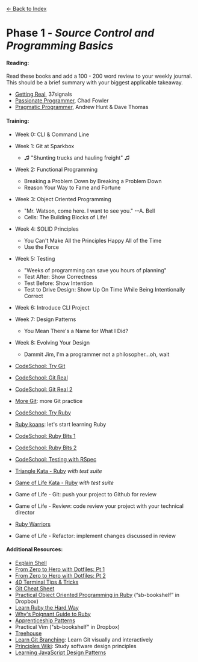 [← Back to Index](../index.md)

# Phase 1 - *Source Control and Programming Basics*

#### **Reading:**
Read these books and add a 100 - 200 word review to your weekly journal. This should be a brief summary with your biggest applicable takeaway.

* [Getting Real][], 37signals
* [Passionate Programmer][], Chad Fowler
* [Pragmatic Programmer][],  Andrew Hunt & Dave Thomas

#### **Training:**
* Week 0: CLI & Command Line
* Week 1: Git at Sparkbox
  * ♫ "Shunting trucks and hauling freight" ♫
* Week 2: Functional Programming
  * Breaking a Problem Down by Breaking a Problem Down
  * Reason Your Way to Fame and Fortune
* Week 3: Object Oriented Programming
  * "Mr. Watson, come here. I want to see you." --A. Bell
  * Cells: The Building Blocks of Life!
* Week 4: SOLID Principles
  * You Can't Make All the Principles Happy All of the Time
  * Use the Force
* Week 5: Testing
  * "Weeks of programming can save you hours of planning"
  * Test After: Show Correctness
  * Test Before: Show Intention
  * Test to Drive Design: Show Up On Time While Being Intentionally Correct
* Week 6: Introduce CLI Project
* Week 7: Design Patterns
  * You Mean There's a Name for What I Did?
* Week 8: Evolving Your Design
  * Dammit Jim, I'm a programmer not a philosopher...oh, wait

* [CodeSchool: Try Git][]
* [CodeSchool: Git Real][]
* [CodeSchool: Git Real 2][]
* [More Git][]: more Git practice
* [CodeSchool: Try Ruby][]
* [Ruby koans][]: let's start learning Ruby
* [CodeSchool: Ruby Bits 1][]
* [CodeSchool: Ruby Bits 2][]
* [CodeSchool: Testing with RSpec][]
* [Triangle Kata - Ruby][] *with test suite*
* [Game of Life Kata - Ruby][] *with test suite*
* Game of Life - Git: push your project to Github for review
* Game of Life - Review: code review your project with your technical director
* [Ruby Warriors][]
* Game of Life - Refactor: implement changes discussed in review

#### **Additional Resources:**

* [Explain Shell][]
* [From Zero to Hero with Dotfiles: Pt 1][]
* [From Zero to Hero with Dotfiles: Pt 2][]
* [40 Terminal Tips & Tricks][]
* [Git Cheat Sheet][]
* [Practical Object Oriented Programming in Ruby][] (“sb-bookshelf” in Dropbox)
* [Learn Ruby the Hard Way][]
* [Why's Poignant Guide to Ruby][]
* [Apprenticeship Patterns][]
* Practical Vim ("sb-bookshelf" in Dropbox)
* [Treehouse][]
* [Learn Git Branching][]: Learn Git visually and interactively
* [Principles Wiki][]: Study software design principles
* [Learning JavaScript Design Patterns][]

[Getting Real]: http://gettingreal.37signals.com/
[Passionate Programmer]: https://www.amazon.com/Passionate-Programmer-Remarkable-Development-Pragmatic-ebook/dp/B00AYQNR5U
[Pragmatic Programmer]: https://www.amazon.com/Pragmatic-Programmer-Journeyman-Master/dp/020161622X

[CodeSchool: Try Git]: http://www.codeschool.com/courses/try-git
[CodeSchool: Git Real]: http://www.codeschool.com/courses/git-real
[CodeSchool: Git Real 2]: https://www.codeschool.com/courses/git-real-2
[More Git]: ../projects/proj-more-git.md
[CodeSchool: Try Ruby]: http://tryruby.org/
[Ruby koans]: http://rubykoans.com/
[CodeSchool: Ruby Bits 1]: http://www.codeschool.com/courses/ruby-bits
[CodeSchool: Ruby Bits 2]: http://www.codeschool.com/courses/ruby-bits-part-2
[CodeSchool: Testing with RSpec]: https://www.codeschool.com/courses/testing-with-rspec
[Triangle Kata - Ruby]: http://web.archive.org/web/20140119031248/http://onestepback.org/vital_testing/
[Game of Life Kata - Ruby]: https://github.com/garora/TDD-Katas#game-of-life-
[Ruby Warriors]: https://www.bloc.io/ruby-warrior/#/

[Explain Shell]: http://www.explainshell.com
[From Zero to Hero with Dotfiles: Pt 1]: http://code.tutsplus.com/tutorials/setting-up-a-mac-dev-machine-from-zero-to-hero-with-dotfiles--net-35449
[From Zero to Hero with Dotfiles: Pt 2]: http://code.tutsplus.com/tutorials/setting-up-a-mac-dev-machine-from-zero-to-hero-with-dotfiles-part-2--cms-23145
[40 Terminal Tips & Tricks]: http://computers.tutsplus.com/tutorials/40-terminal-tips-and-tricks-you-never-thought-you-needed--mac-51192
[Git Cheat Sheet]: https://education.github.com/git-cheat-sheet-education.pdf
[Practical Object Oriented Programming in Ruby]: http://www.amazon.com/Practical-Object-Oriented-Design-Ruby-Addison-Wesley/dp/0321721330
[Learn Ruby the Hard Way]: https://learnrubythehardway.org/book/
[Why's Poignant Guide to Ruby]: https://poignant.guide/
[Apprenticeship Patterns]: http://shop.oreilly.com/product/9780596518387.do
[Treehouse]: http://teamtreehouse.com/
[learn git branching]: https://learngitbranching.js.org/
[principles wiki]: http://www.principles-wiki.net/
[learning javascript design patterns]: https://addyosmani.com/resources/essentialjsdesignpatterns/book/
